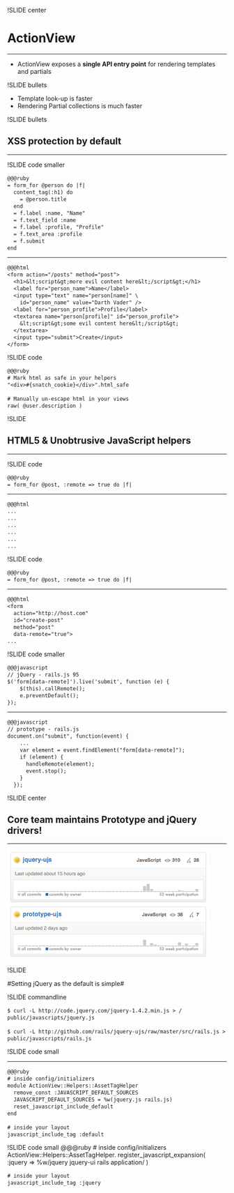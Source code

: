 !SLIDE center

# ActionView #
***
<!-- Clear separation between ActoinController and ActionView -->
* ActionView exposes a __single API entry point__ for rendering templates and partials

!SLIDE bullets

* Template look-up is faster
* Rendering Partial collections is much faster

!SLIDE bullets
## XSS protection by default ##
***

!SLIDE code smaller
    
    @@@ruby
    = form_for @person do |f|
      content_tag(:h1) do
        = @person.title
      end
      = f.label :name, "Name"
      = f.text_field :name
      = f.label :profile, "Profile"
      = f.text_area :profile
      = f.submit
    end
***
    @@@html
    <form action="/posts" method="post">
      <h1>&lt;script&gt;more evil content here&lt;/script&gt;</h1>
      <label for="person_name">Name</label>
      <input type="text" name="person[name]" \
        id="person_name" value="Darth Vader" />
      <label for="person_profile">Profile</label>
      <textarea name="person[profile]" id="person_profile">
        &lt;script&gt;some evil content here&lt;/script&gt;
      </textarea>
      <input type="submit">Create</input>
    </form>

!SLIDE code

    @@@ruby
    # Mark html as safe in your helpers
    "<div>#{snatch_cookie}</div>".html_safe

    # Manually un-escape html in your views 
    raw( @user.description )


!SLIDE
## HTML5 &  Unobtrusive JavaScript helpers ##
***

!SLIDE code

    @@@ruby
    = form_for @post, :remote => true do |f|
***
    @@@html
    ...
    ...  
    ...
    ...
    ...
    ...
    
!SLIDE code

    @@@ruby
    = form_for @post, :remote => true do |f|
***
    @@@html
    <form 
      action="http://host.com"  
      id="create-post"  
      method="post"  
      data-remote="true">
    ...

!SLIDE code smaller

    @@@javascript
    // jQuery - rails.js 95
    $('form[data-remote]').live('submit', function (e) {
        $(this).callRemote();
        e.preventDefault();
    });
    
***
    @@@javascript
    // prototype - rails.js
    document.on("submit", function(event) {
        ...
        var element = event.findElement("form[data-remote]");
        if (element) {
          handleRemote(element);
          event.stop();
        }
      });
!SLIDE center
##  Core team maintains Prototype and jQuery drivers!  ##
***

![Supported JS drivers](javascript_drivers.png)

!SLIDE

#Setting jQuery as the default is simple#

!SLIDE commandline
  
    $ curl -L http://code.jquery.com/jquery-1.4.2.min.js > / public/javascripts/jquery.js
    
    $ curl -L http://github.com/rails/jquery-ujs/raw/master/src/rails.js > public/javascripts/rails.js

!SLIDE code small

***
    @@@ruby
    # inside config/initializers
    module ActionView::Helpers::AssetTagHelper
      remove_const :JAVASCRIPT_DEFAULT_SOURCES
      JAVASCRIPT_DEFAULT_SOURCES = %w(jquery.js rails.js)
      reset_javascript_include_default
    end
  
    # inside your layout
    javascript_include_tag :default

!SLIDE code small
    @@@ruby
    # inside config/initializers
    ActionView::Helpers::AssetTagHelper.
      register_javascript_expansion(
        :jquery => %w/jquery jquery-ui rails application/
      )
      
    # inside your layout
    javascript_include_tag :jquery

